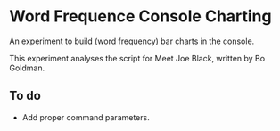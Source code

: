 # Word Frequence Console Charting

An experiment to build (word frequency) bar charts in the console.

This experiment analyses the script for Meet Joe Black, written by Bo Goldman.

## To do

* Add proper command parameters.